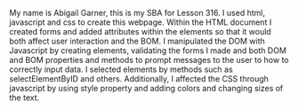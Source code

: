 My name is Abigail Garner, this is my SBA for Lesson 316. I used html, javascript and css to create this webpage. Within the HTML document I created forms and added attributes within the elements so that it would both affect user interaction and the BOM. I manipulated the DOM with Javascript by creating elements, validating the forms I made and both DOM and BOM properties and methods to prompt messages to the user to how to correctly input data. I selected elements by methods such as selectElementByID and others. Additionally, I affected the CSS through javascript by using style property and adding colors and changing sizes of the text. 